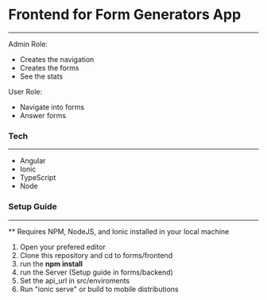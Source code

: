 # Frontend for Form Generators App

------------

Admin Role:

- Creates the navigation
- Creates the forms
- See the stats

User Role:

- Navigate into forms
- Answer forms

### Tech

------------

- Angular 
- Ionic
- TypeScript
- Node

### Setup Guide

------------

** Requires NPM, NodeJS, and Ionic installed in your local machine


1. Open your prefered editor
2. Clone this repository and cd to forms/frontend
3. run the **npm install**
4. run the Server (Setup guide in forms/backend)
5. Set the api_url in src/enviroments
6. Run "ionic serve" or build to mobile distributions
